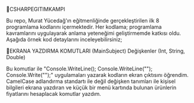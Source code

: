 🔷CSHARPEGITIMKAMPI

Bu repo, Murat Yücedağ'ın eğitmenliğinde gerçekleştirilen ilk 8 programlama kodlarını içermektedir. Her kodlama; programlama kavramlarını uygulayarak anlama yeteneğimi geliştirmemde katkısı oldu. 
Aşağıda örnek kod detaylarını inceleyebilirsiniz;

💠EKRANA YAZDIRMA KOMUTLARI (MainSubject)
Değişkenler (Int, String, Double)

Bu komutlar ile "Console.WriteLine(); Console.WriteLine(""); Console.Write("");" uygulamaları yazarak kodların ekran çıktısını öğrendim.
CamelCase adlandırma standartı ile değil değişken tanımları ile kişisel bilgileri ekrana yazdıran ve küçük bir menü kartında bulunan ürünlerin fiyatlarını hesaplacak komutlar yazdım.
